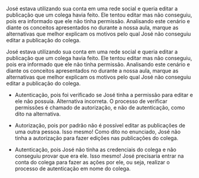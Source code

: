 José estava utilizando sua conta em uma rede social e queria editar a publicação que um colega havia feito. Ele tentou editar mas não conseguiu, pois era informado que ele não tinha permissão. Analisando este cenário e diante os conceitos apresentados no durante a nossa aula, marque as alternativas que melhor explicam os motivos pelo qual José não conseguiu editar a publicação do colega.

José estava utilizando sua conta em uma rede social e queria editar a publicação que um colega havia feito. Ele tentou editar mas não conseguiu, pois era informado que ele não tinha permissão. Analisando este cenário e diante os conceitos apresentados no durante a nossa aula, marque as alternativas que melhor explicam os motivos pelo qual José não conseguiu editar a publicação do colega.

-  Autenticação, pois foi verificado se José tinha a permissão para editar e ele não possuía.
    Alternativa incorreta. O processo de verificar permissões é chamado de autorização, e não de autenticação, como dito na alternativa.
    
-  Autorização, pois por padrão não é possível editar as publicações de uma outra pessoa.
    Isso mesmo! Como dito no enunciado, José não tinha a autorização para fazer edições nas publicações do colega.
    
-  Autenticação, pois José não tinha as credenciais do colega e não conseguiu provar que era ele.
    Isso mesmo! José precisaria entrar na conta do colega para fazer as ações por ele, ou seja, realizar o processo de autenticação em nome do colega.